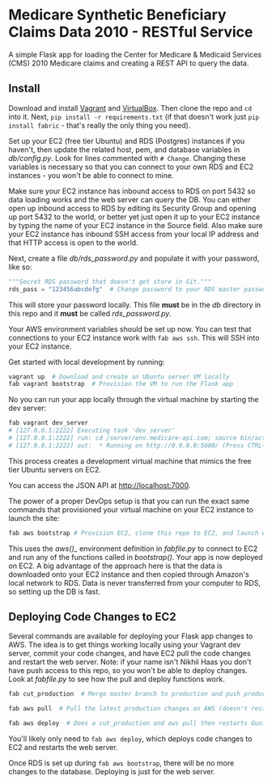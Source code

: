 # Medicare Synthetic Beneficiary Claims Data 2010 - RESTful Service

A simple Flask app for loading the Center for Medicare & Medicaid Services (CMS)
2010 Medicare claims and creating a REST API to query the data.

## Install
Download and install [Vagrant](https://www.vagrantup.com) and 
[VirtualBox](https://www.virtualbox.org). Then clone the repo and `cd` into it.
Next, `pip install -r requirements.txt` (if that doesn't work just
`pip install fabric` - that's really the only thing you need).

Set up your EC2 (free tier Ubuntu) and RDS (Postgres) instances if you haven't, 
then update the related host, pem, and database variables in *db/config.py*.
Look for lines commented with `# Change`. Changing these variables is necessary
so that you can connect to your own RDS and EC2 instances - you won't be able
to connect to mine.

Make sure your EC2 instance has inbound access to RDS on port 5432 so data
loading works and the web server can query the DB. You can either open up
inbound access to RDS by editing its Security Group and opening up port 5432 to
the world, or better yet just open it up to your EC2 instance by typing the
name of your EC2 instance in the Source field. Also make sure your EC2 instance
has inbound SSH access from your local IP address and that HTTP access is
open to the world.

Next, create a file *db/rds_password.py* and populate it with your password,
like so:

```python
"""Secret RDS password that doesn't get store in Git."""
rds_pass = "123456abcdefg"  # Change password to your RDS master password
```

This will store your password locally. This file **must** be in the *db*
directory in this repo and it **must** be called *rds_password.py*.

Your AWS environment variables should be set up now. You can test that 
connections to your EC2 instance work with `fab aws ssh`. This will SSH into
your EC2 instance.

Get started with local development by running:

```bash
vagrant up  # Download and create an Ubuntu server VM locally
fab vagrant bootstrap  # Provision the VM to run the Flask app
```

No you can run your app locally through the virtual machine by starting the dev 
server:

```bash
fab vagrant dev_server
# [127.0.0.1:2222] Executing task 'dev_server'
# [127.0.0.1:2222] run: cd /server/env.medicare-api.com; source bin/activate; python project/server.py
# [127.0.0.1:2222] out:  * Running on http://0.0.0.0:5000/ (Press CTRL+C to quit)
```

This process creates a development virtual machine that mimics the free tier
Ubuntu servers on EC2. 

You can access the JSON API at [http://localhost:7000](http://localhost:7000).

The power of a proper DevOps setup is that you can run the exact same commands
that provisioned your virtual machine on your EC2 instance to launch the site:

```bash
fab aws bootstrap # Provision EC2, clone this repo to EC2, and launch web server
```

This uses the *aws()_* environment definition in *fabfile.py* to connect to
EC2 and run any of the functions called in *bootstrap()*. Your app is now 
deployed on EC2. A big advantage of the approach here is that
the data is downloaded onto your EC2 instance and then copied through
Amazon's local network to RDS. Data is never transferred from your computer
to RDS, so setting up the DB is fast.

## Deploying Code Changes to EC2

Several commands are available for deploying your Flask app changes to AWS. The
idea is to get things working locally using your Vagrant dev server, commit
your code changes, and have EC2 pull the code changes and restart the
web server. Note: if your name isn't Nikhil Haas you don't have push access
to this repo, so you won't be able to deploy changes. Look at *fabfile.py* to
see how the pull and deploy functions work.

```bash
fab cut_production  # Merge master branch to production and push production 

fab aws pull  # Pull the latest production changes on AWS (doesn't restart web server)

fab aws deploy  # Does a cut_production and aws pull then restarts Gunicorn so the changes can be seen
```

You'll likely only need to `fab aws deploy`, which deploys code changes to EC2
and restarts the web server.

Once RDS is set up during `fab aws bootstrap`, there will be no more changes to
the database. Deploying is just for the web server.
